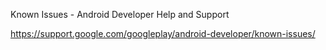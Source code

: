 
Known Issues - Android Developer Help and Support

https://support.google.com/googleplay/android-developer/known-issues/
